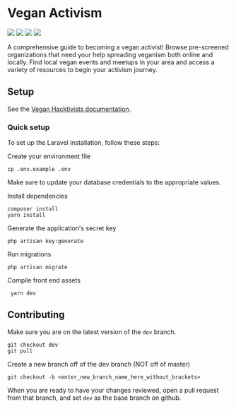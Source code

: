 # Vegan Activism

[![](https://img.shields.io/badge/community-discord-black?style=flat-square&labelColor=000&color=7289da)](https://discord.com/channels/829144774929940550/829184442878001192)
[![](https://img.shields.io/badge/sponsor-patreon-black?style=flat-square&labelColor=000&color=ff424d)](https://patreon.com/veganhacktivists)
[![](https://img.shields.io/badge/trello-vh--playground-black?style=flat-square&labelColor=000&color=026aa7)](https://trello.com/b/J3JW43mY/vh-playground)
[![](https://img.shields.io/badge/website-veganactivism.org-black?style=flat-square&labelColor=000&color=ff0097)](https://veganactivism.org)

A comprehensive guide to becoming a vegan activist! Browse pre-screened
organizations that need your help spreading veganism both online and locally.
Find local vegan events and meetups in your area and access a variety of
resources to begin your activism journey.

## Setup

See the [Vegan Hacktivists documentation](https://github.com/veganhacktivists/documentation).

### Quick setup

To set up the Laravel installation, follow these steps:

Create your environment file

```
cp .env.example .env
```

Make sure to update your database credentials
to the appropriate values.

Install dependencies

```
composer install
yarn install
```

Generate the application's secret key

```
php artisan key:generate
```

Run migrations

```
php artisan migrate
```

Compile front end assets

```
 yarn dev
  ```

## Contributing

Make sure you are on the latest version of the `dev` branch.

```
git checkout dev
git pull
```

Create a new branch off of the dev branch (NOT off of master)

```
git checkout -b <enter_new_branch_name_here_without_brackets>
```

When you are ready to have your changes reviewed,
open a pull request from that branch, and set
`dev` as the base branch on github.

